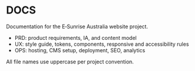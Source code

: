 # DOCS

Documentation for the E‑Sunrise Australia website project.

- PRD: product requirements, IA, and content model
- UX: style guide, tokens, components, responsive and accessibility rules
- OPS: hosting, CMS setup, deployment, SEO, analytics

All file names use uppercase per project convention. 